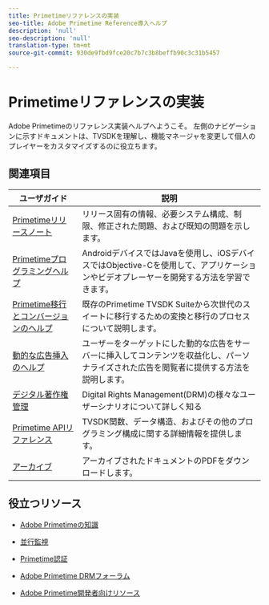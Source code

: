 ```yaml
---
title: Primetimeリファレンスの実装
seo-title: Adobe Primetime Reference導入ヘルプ
description: 'null'
seo-description: 'null'
translation-type: tm+mt
source-git-commit: 930de9fbd9fce20c7b7c3b8beffb90c3c31b5457

---
```



# Primetimeリファレンスの実装

Adobe Primetimeのリファレンス実装ヘルプへようこそ。 左側のナビゲーションに示すドキュメントは、TVSDKを理解し、機能マネージャを変更して個人のプレイヤーをカスタマイズするのに役立ちます。

## 関連項目

| ユーザガイド | 説明 |
|--- |--- |
| [Primetimeリリースノート](/help/release-notes/home.md) | リリース固有の情報、必要システム構成、制限、修正された問題、および既知の問題を示します。 |
| [Primetimeプログラミングヘルプ](/help/programming/home.md) | AndroidデバイスではJavaを使用し、iOSデバイスではObjective-Cを使用して、アプリケーションやビデオプレーヤーを開発する方法を学習できます。 |
| [Primetime移行とコンバージョンのヘルプ](/help/migration-guides/home.md) | 既存のPrimetime TVSDK Suiteから次世代のスイートに移行するための変換と移行のプロセスについて説明します。 |
| [動的な広告挿入のヘルプ](/help/dynamic-ad-insertion/home.md) | ユーザーをターゲットにした動的な広告をサーバーに挿入してコンテンツを収益化し、パーソナライズされた広告を閲覧者に提供する方法を説明します。 |
| [デジタル著作権管理](/help/digital-rights-management/home.md) | Digital Rights Management(DRM)の様々なユーザーシナリオについて詳しく知る |
| [Primetime APIリファレンス](/help/reference/api-references.md) | TVSDK関数、データ構造、およびその他のプログラミング構成に関する詳細情報を提供します。 |
| [アーカイブ](https://helpx.adobe.com/primetime/archives.html) | アーカイブされたドキュメントのPDFをダウンロードします。 |

## 役立つリソース

* [Adobe Primetimeの知識](https://www.adobe.com/in/marketing/primetime.html)

* [並行監視](https://tve.helpdocsonline.com/concurrency-monitoring-introduction)

* [Primetime認証](https://tve.helpdocsonline.com/home)

* [Adobe Primetime DRMフォーラム](https://forums.adobe.com/community/adobe_access)

* [Adobe Primetime開発者向けリソース](https://www.adobe.com/devnet/primetime.html)